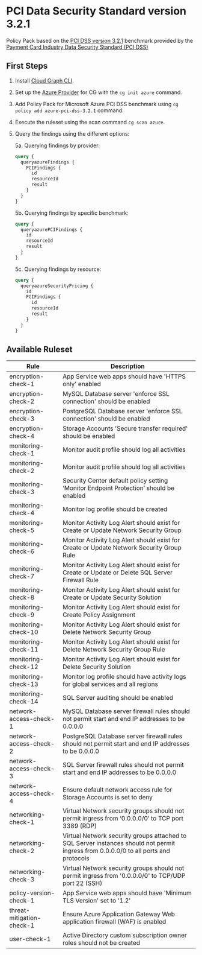 # PCI Data Security Standard version 3.2.1

Policy Pack based on the [PCI DSS version 3.2.1](https://www.pcisecuritystandards.org/documents/PCI_DSS-QRG-v3_2_1.pdf) benchmark provided by the [Payment Card Industry Data Security Standard (PCI DSS)](https://www.pcisecuritystandards.org/)

## First Steps

1. Install [Cloud Graph CLI](https://docs.cloudgraph.dev/quick-start).
2. Set up the [Azure Provider](https://www.npmjs.com/package/@cloudgraph/cg-provider-azure) for CG with the `cg init azure` command.
3. Add Policy Pack for Microsoft Azure PCI DSS benchmark using `cg policy add azure-pci-dss-3.2.1` command.
4. Execute the ruleset using the scan command `cg scan azure`.
5. Query the findings using the different options:

   5a. Querying findings by provider:

   ```graphql
   query {
     queryazureFindings {
       PCIFindings {
         id
         resourceId
         result
       }
     }
   }
   ```

   5b. Querying findings by specific benchmark:

   ```graphql
   query {
     queryazurePCIFindings {
       id
       resourceId
       result
     }
   }
   ```

   5c. Querying findings by resource:

   ```graphql
   query {
     queryazureSecurityPricing {
       id
       PCIFindings {
         id
         resourceId
         result
       }
     }
   }
   ```

## Available Ruleset

| Rule                      | Description                                                                                                                          |
| ------------------------- | ------------------------------------------------------------------------------------------------------------------------------------ |
| encryption-check-1        | App Service web apps should have 'HTTPS only' enabled                                                                                |
| encryption-check-2        | MySQL Database server 'enforce SSL connection' should be enabled                                                                     |
| encryption-check-3        | PostgreSQL Database server 'enforce SSL connection' should be enabled                                                                |
| encryption-check-4        | Storage Accounts 'Secure transfer required' should be enabled                                                                        |
| monitoring-check-1        | Monitor audit profile should log all activities                                                                                      |
| monitoring-check-2        | Monitor audit profile should log all activities                                                                                      |
| monitoring-check-3        | Security Center default policy setting ‘Monitor Endpoint Protection’ should be enabled                                               |
| monitoring-check-4        | Monitor log profile should be created                                                                                                |
| monitoring-check-5        | Monitor Activity Log Alert should exist for Create or Update Network Security Group                                                  |
| monitoring-check-6        | Monitor Activity Log Alert should exist for Create or Update Network Security Group Rule                                             |
| monitoring-check-7        | Monitor Activity Log Alert should exist for Create or Update or Delete SQL Server Firewall Rule                                      |
| monitoring-check-8        | Monitor Activity Log Alert should exist for Create or Update Security Solution                                                       |
| monitoring-check-9        | Monitor Activity Log Alert should exist for Create Policy Assignment                                                                 |
| monitoring-check-10       | Monitor Activity Log Alert should exist for Delete Network Security Group                                                            |
| monitoring-check-11       | Monitor Activity Log Alert should exist for Delete Network Security Group Rule                                                       |
| monitoring-check-12       | Monitor Activity Log Alert should exist for Delete Security Solution                                                                 |
| monitoring-check-13       | Monitor log profile should have activity logs for global services and all regions                                                    |
| monitoring-check-14       | SQL Server auditing should be enabled                                                                                                |
| network-access-check-1    | MySQL Database server firewall rules should not permit start and end IP addresses to be 0.0.0.0                                      |
| network-access-check-2    | PostgreSQL Database server firewall rules should not permit start and end IP addresses to be 0.0.0.0                                 |
| network-access-check-3    | SQL Server firewall rules should not permit start and end IP addresses to be 0.0.0.0                                                 |
| network-access-check-4    | Ensure default network access rule for Storage Accounts is set to deny                                                               |
| networking-check-1        | Virtual Network security groups should not permit ingress from ‘0.0.0.0/0’ to TCP port 3389 (RDP)                                    |
| networking-check-2        | Virtual Network security groups attached to SQL Server instances should not permit ingress from 0.0.0.0/0 to all ports and protocols |
| networking-check-3        | Virtual Network security groups should not permit ingress from '0.0.0.0/0' to TCP/UDP port 22 (SSH)                                  |
| policy-version-check-1    | App Service web apps should have 'Minimum TLS Version' set to '1.2'                                                                  |
| threat-mitigation-check-1 | Ensure Azure Application Gateway Web application firewall (WAF) is enabled                                                           |
| user-check-1              | Active Directory custom subscription owner roles should not be created                                                               |
